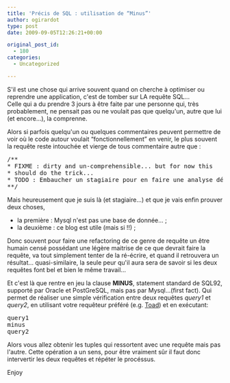 ```yaml
---
title: 'Précis de SQL : utilisation de “Minus”'
author: ogirardot
type: post
date: 2009-09-05T12:26:21+00:00

original_post_id:
  - 180
categories:
  - Uncategorized

---
```

<!--more-->
S'il est une chose qui arrive souvent quand on cherche à optimiser ou reprendre une application, c'est de tomber sur LA requête SQL...  
Celle qui a du prendre 3 jours à être faite par une personne qui, très probablement, ne pensait pas ou ne voulait pas que quelqu'un, autre que lui (et encore...), la comprenne.

Alors si parfois quelqu'un ou quelques commentaires peuvent permettre de voir où le code autour voulait &#8220;fonctionnellement&#8221; en venir, le plus souvent la requête reste intouchée et vierge de tous commentaire autre que :

<pre>/**
* FIXME : dirty and un-comprehensible... but for now this
* should do the trick...
* TODO : Embaucher un stagiaire pour en faire une analyse détaillée
**/</pre>

Mais heureusement que je suis là (et stagiaire...) et que je vais enfin prouver deux choses,

  * la première : Mysql n'est pas une base de donnée... ;
  * la deuxième : ce blog est utile (mais si !!) ;

Donc souvent pour faire une refactoring de ce genre de requête un être humain censé possédant une légère maitrise de ce que devrait faire la requête, va tout simplement tenter de la ré-écrire, et quand il retrouvera un résultat... quasi-similaire, la seule peur qu'il aura sera de savoir si les deux requêtes font bel et bien le même travail...

Et c'est là que rentre en jeu la clause **MINUS**, statement standard de SQL92, supporté par Oracle et PostGreSQL, mais pas par Mysql...(first fact). Qui permet de réaliser une simple vérification entre deux requêtes _query1_ et _query2_, en utilisant votre requêteur préféré (e.g. <a title="Toad" href="http://www.toadsoft.com/" target="_blank">Toad</a>) et en exécutant:

<pre>query1
minus
query2</pre>

Alors vous allez obtenir les tuples qui ressortent avec une requête mais pas l'autre. Cette opération a un sens, pour être vraiment sûr il faut donc intervertir les deux requêtes et répéter le procéssus.

Enjoy